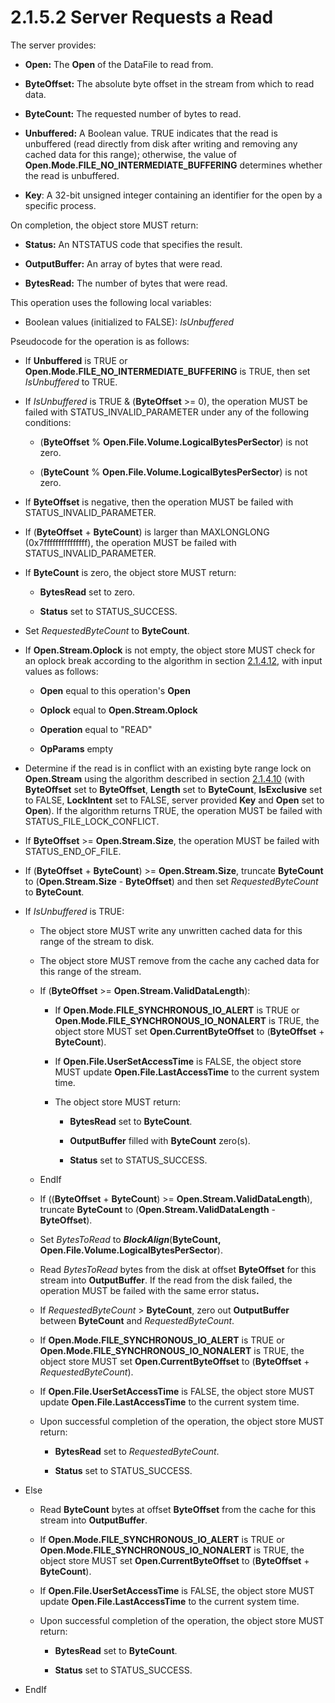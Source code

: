 <html dir="LTR" xmlns:mshelp="http://msdn.microsoft.com/mshelp" xmlns:ddue="http://ddue.schemas.microsoft.com/authoring/2003/5" xmlns:xlink="http://www.w3.org/1999/xlink" xmlns:tool="http://www.microsoft.com/tooltip">
    <head>
        <meta http-equiv="Content-Type" content="text/html; CHARSET=utf-8"></meta>
        <meta name="save" content="history"></meta>
        <title>2.1.5.2 Server Requests a Read</title>
        <xml>
            <mshelp:toctitle title="2.1.5.2 Server Requests a Read"></mshelp:toctitle>
            <mshelp:rltitle title="[MS-FSA]: Server Requests a Read"></mshelp:rltitle>
            <mshelp:keyword index="A" term="aa57e052-40d4-4d9f-837d-2b0ce7c87cf4"></mshelp:keyword>
            <mshelp:attr name="DCSext.ContentType" value="open specification"></mshelp:attr>
            <mshelp:attr name="AssetID" value="aa57e052-40d4-4d9f-837d-2b0ce7c87cf4"></mshelp:attr>
            <mshelp:attr name="TopicType" value="kbRef"></mshelp:attr>
            <mshelp:attr name="DCSext.Title" value="[MS-FSA]: Server Requests a Read" />
        </xml>
    </head>
    <body>
        <div id="header">
            <h1 class="heading">2.1.5.2 Server Requests a Read</h1>
        </div>
        <div id="mainSection">
            <div id="mainBody">
                <div id="allHistory" class="saveHistory"></div>
                <div id="sectionSection0" class="section" name="collapseableSection">
                    

<p>The server provides:</p>

<ul><li><p><span><span> 
</span></span><b>Open:</b> The <b>Open</b> of the DataFile to read from.</p>

</li><li><p><span><span> 
</span></span><b>ByteOffset:</b> The absolute byte offset in the stream from
which to read data.</p>

</li><li><p><span><span> 
</span></span><b>ByteCount:</b> The requested number of bytes to read.</p>

</li><li><p><span><span> 
</span></span><b>Unbuffered:</b> A Boolean value. TRUE indicates that the read
is unbuffered (read directly from disk after writing and removing any cached
data for this range); otherwise, the value of <b>Open.Mode.FILE_NO_INTERMEDIATE_BUFFERING</b>
determines whether the read is unbuffered.</p>

</li><li><p><span><span> 
</span></span><b>Key</b>: A 32-bit unsigned integer containing an identifier
for the open by a specific process.</p>

</li></ul><p>On completion, the object store MUST return:</p>

<ul><li><p><span><span> 
</span></span><b>Status:</b> An NTSTATUS code that specifies the result.</p>

</li><li><p><span><span> 
</span></span><b>OutputBuffer:</b> An array of bytes that were read.</p>

</li><li><p><span><span> 
</span></span><b>BytesRead:</b> The number of bytes that were read.</p>

</li></ul><p>This operation uses the following local variables:</p>

<ul><li><p><span><span> 
</span></span>Boolean values (initialized to FALSE): <i>IsUnbuffered</i></p>

</li></ul><p>Pseudocode for the operation is as follows:</p>

<ul><li><p><span><span> 
</span></span>If <b>Unbuffered</b> is TRUE or <b>Open.Mode.FILE_NO_INTERMEDIATE_BUFFERING</b>
is TRUE, then set <i>IsUnbuffered</i> to TRUE.</p>

</li><li><p><span><span> 
</span></span>If <i>IsUnbuffered</i> is TRUE &amp; (<b>ByteOffset</b> &gt;= 0),
the operation MUST be failed with STATUS_INVALID_PARAMETER under any of the
following conditions:</p>

<ul><li><p><span><span>  </span></span>(<b>ByteOffset</b>
% <b>Open.File.Volume.LogicalBytesPerSector</b>) is not zero.</p>

</li><li><p><span><span>  </span></span>(<b>ByteCount</b>
% <b>Open.File.Volume.LogicalBytesPerSector</b>) is not zero.</p>

</li></ul></li><li><p><span><span> 
</span></span>If <b>ByteOffset</b> is negative, then the operation MUST be
failed with STATUS_INVALID_PARAMETER.</p>

</li><li><p><span><span> 
</span></span>If (<b>ByteOffset</b> + <b>ByteCount</b>) is larger than
MAXLONGLONG (0x7fffffffffffffff), the operation MUST be failed with
STATUS_INVALID_PARAMETER.</p>

</li><li><p><span><span> 
</span></span>If <b>ByteCount</b> is zero, the object store MUST return:</p>

<ul><li><p><span><span>  </span></span><b>BytesRead</b>
set to zero.</p>

</li><li><p><span><span>  </span></span><b>Status</b>
set to STATUS_SUCCESS.</p>

</li></ul></li><li><p><span><span> 
</span></span>Set <i>RequestedByteCount</i> to <b>ByteCount</b>.</p>

</li><li><p><span><span> 
</span></span>If <b>Open.Stream.Oplock</b> is not empty, the object store MUST
check for an oplock break according to the algorithm in section <a href="306239fb-cb60-49fe-b293-df4d1a5f757a.md">2.1.4.12</a>, with input
values as follows:</p>

<ul><li><p><span><span>  </span></span><b>Open</b>
equal to this operation's <b>Open</b></p>

</li><li><p><span><span>  </span></span><b>Oplock</b>
equal to <b>Open.Stream.Oplock</b></p>

</li><li><p><span><span>  </span></span><b>Operation</b>
equal to &quot;READ&quot;</p>

</li><li><p><span><span>  </span></span><b>OpParams</b>
empty</p>

</li></ul></li><li><p><span><span> 
</span></span>Determine if the read is in conflict with an existing byte range
lock on <b>Open.Stream</b> using the algorithm described in section <a href="124bb289-eeef-4653-b9c6-4fb93dd07a21.md">2.1.4.10</a> (with <b>ByteOffset</b>
set to <b>ByteOffset</b>, <b>Length</b> set to <b>ByteCount</b>, <b>IsExclusive</b>
set to FALSE, <b>LockIntent</b> set to FALSE, server provided <b>Key</b> and <b>Open</b>
set to <b>Open</b>). If the algorithm returns TRUE, the operation MUST be
failed with STATUS_FILE_LOCK_CONFLICT.</p>

</li><li><p><span><span> 
</span></span>If <b>ByteOffset</b> &gt;= <b>Open.Stream.Size</b>, the operation
MUST be failed with STATUS_END_OF_FILE.</p>

</li><li><p><span><span> 
</span></span>If (<b>ByteOffset</b> + <b>ByteCount</b>) &gt;= <b>Open.Stream.Size</b>,
truncate <b>ByteCount</b> to (<b>Open.Stream.Size</b> - <b>ByteOffset</b>) and
then set <i>RequestedByteCount</i> to <b>ByteCount</b>.</p>

</li><li><p><span><span> 
</span></span>If <i>IsUnbuffered</i> is TRUE:</p>

<ul><li><p><span><span>  </span></span>The
object store MUST write any unwritten cached data for this range of the stream
to disk.</p>

</li><li><p><span><span>  </span></span>The
object store MUST remove from the cache any cached data for this range of the
stream.</p>

</li><li><p><span><span>  </span></span>If
(<b>ByteOffset</b> &gt;= <b>Open.Stream.ValidDataLength</b>):</p>

<ul><li><p><span><span> 
</span></span>If <b>Open.Mode.FILE_SYNCHRONOUS_IO_ALERT</b> is TRUE or <b>Open.Mode.FILE_SYNCHRONOUS_IO_NONALERT</b>
is TRUE, the object store MUST set <b>Open.CurrentByteOffset</b> to (<b>ByteOffset</b>
+ <b>ByteCount</b>).</p>

</li><li><p><span><span> 
</span></span>If <b>Open.File.UserSetAccessTime</b> is FALSE, the object store
MUST update <b>Open.File.LastAccessTime</b> to the current system time.</p>

</li><li><p><span><span> 
</span></span>The object store MUST return:</p>

<ul><li><p><span><span> 
</span></span><b>BytesRead</b> set to <b>ByteCount</b>.</p>

</li><li><p><span><span> 
</span></span><b>OutputBuffer</b> filled with <b>ByteCount</b> zero(s).</p>

</li><li><p><span><span> 
</span></span><b>Status</b> set to STATUS_SUCCESS.</p>

</li></ul></li></ul></li><li><p><span><span>  </span></span>EndIf</p>

</li><li><p><span><span>  </span></span>If
((<b>ByteOffset</b> + <b>ByteCount</b>) &gt;= <b>Open.Stream.ValidDataLength</b>),
truncate <b>ByteCount</b> to (<b>Open.Stream.ValidDataLength</b> - <b>ByteOffset</b>).</p>

</li><li><p><span><span>  </span></span>Set
<i>BytesToRead</i> to <b><i>BlockAlign</i></b>(<b>ByteCount,</b> <b>Open.File.Volume.LogicalBytesPerSector</b>).</p>

</li><li><p><span><span>  </span></span>Read
<i>BytesToRead</i> bytes from the disk at offset <b>ByteOffset</b> for this
stream into <b>OutputBuffer</b>. If the read from the disk failed, the
operation MUST be failed with the same error status<b>.</b></p>

</li><li><p><span><span>  </span></span>If <i>RequestedByteCount</i>
&gt; <b>ByteCount</b>, zero out <b>OutputBuffer</b> between <b>ByteCount</b>
and <i>RequestedByteCount</i>.</p>

</li><li><p><span><span>  </span></span>If <b>Open.Mode.FILE_SYNCHRONOUS_IO_ALERT</b>
is TRUE or <b>Open.Mode.FILE_SYNCHRONOUS_IO_NONALERT</b> is TRUE, the object
store MUST set <b>Open.CurrentByteOffset</b> to (<b>ByteOffset</b> + <i>RequestedByteCount</i>).</p>

</li><li><p><span><span>  </span></span>If <b>Open.File.UserSetAccessTime</b>
is FALSE, the object store MUST update <b>Open.File.LastAccessTime</b> to the
current system time.</p>

</li><li><p><span><span>  </span></span>Upon
successful completion of the operation, the object store MUST return:</p>

<ul><li><p><span><span> 
</span></span><b>BytesRead</b> set to <i>RequestedByteCount</i>.</p>

</li><li><p><span><span> 
</span></span><b>Status</b> set to STATUS_SUCCESS.</p>

</li></ul></li></ul></li><li><p><span><span> 
</span></span>Else</p>

<ul><li><p><span><span>  </span></span>Read
<b>ByteCount</b> bytes at offset <b>ByteOffset</b> from the cache for this
stream into <b>OutputBuffer</b>.</p>

</li><li><p><span><span>  </span></span>If <b>Open.Mode.FILE_SYNCHRONOUS_IO_ALERT</b>
is TRUE or <b>Open.Mode.FILE_SYNCHRONOUS_IO_NONALERT</b> is TRUE, the object
store MUST set <b>Open.CurrentByteOffset</b> to (<b>ByteOffset</b> + <b>ByteCount</b>).</p>

</li><li><p><span><span>  </span></span>If <b>Open.File.UserSetAccessTime</b>
is FALSE, the object store MUST update <b>Open.File.LastAccessTime</b> to the
current system time.</p>

</li><li><p><span><span>  </span></span>Upon
successful completion of the operation, the object store MUST return:</p>

<ul><li><p><span><span> 
</span></span><b>BytesRead</b> set to <b>ByteCount</b>.</p>

</li><li><p><span><span> 
</span></span><b>Status</b> set to STATUS_SUCCESS.</p>

</li></ul></li></ul></li><li><p><span><span> 
</span></span>EndIf</p>

</li></ul>
                </div>
            </div>
        </div>
    </body>
</html>